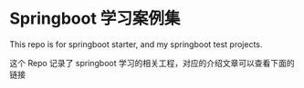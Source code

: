 # Springboot 学习案例集

This repo is for springboot starter, and my springboot test projects.

这个 Repo 记录了 springboot 学习的相关工程，对应的介绍文章可以查看下面的链接

